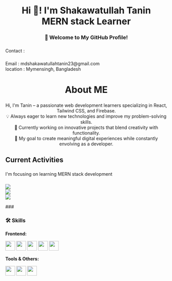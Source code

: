 <div align="center">
  
</div>

###

<br clear="both">

<h1 align="center">Hi 👋! I'm Shakawatullah Tanin<br>MERN stack Learner</h1>

###

<h3 align="center">👋 Welcome to My GitHub Profile!</h3>

###

<p align="left">Contact :</p>

###

<p align="left">Email : mdshakawatullahtanin23@gmail.com<br>location : Mymensingh,  Bangladesh </p>

###

<h1 align="center">About ME</h1>

###

<p align="center">Hi, I'm Tanin – a passionate web development learners specializing in React, Tailwind CSS, and Firebase.   <br>💡 Always eager to learn new technologies and improve my problem-solving skills.  <br>💙 Currently working on innovative projects that blend creativity with functionality.  <br>🌟 My goal to create meaningful digital experiences while constantly envolving as a developer.</p>

###

<h2 align="left">Current Activities</h2>

###

<p align="left">I'm focusing on learning MERN stack development</p>

###
<p >
  <img src="https://github-readme-stats.vercel.app/api?username=abuhayat02&theme=react&show_icons=true&hide_border=true&count_private=true" />
  <br/>
  <img src="https://github-readme-streak-stats.herokuapp.com/?user=abuhayat02&theme=react&hide_border=true" />
  <br/>
  <img src="https://github-readme-stats.vercel.app/api/top-langs/?username=abuhayat02&theme=react&hide_border=true&layout=compact" />
</p>
###

### 🛠 Skills

**Frontend:**  
<div>
  <img src="https://cdn.jsdelivr.net/gh/devicons/devicon/icons/html5/html5-original.svg" height="30" />
  <img src="https://cdn.jsdelivr.net/gh/devicons/devicon/icons/css3/css3-original.svg" height="30" />
  <img src="https://cdn.jsdelivr.net/gh/devicons/devicon/icons/javascript/javascript-original.svg" height="30" />
  <img src="https://cdn.jsdelivr.net/gh/devicons/devicon/icons/react/react-original.svg" height="30" />
  <img src="https://cdn.jsdelivr.net/gh/devicons/devicon/icons/tailwindcss/tailwindcss-plain.svg" height="30" />
</div>


**Tools & Others:**  
<div>
  <img src="https://cdn.jsdelivr.net/gh/devicons/devicon/icons/git/git-original.svg" height="30" />
  <img src="https://cdn.jsdelivr.net/gh/devicons/devicon/icons/github/github-original.svg" height="30" />
  <img src="https://cdn.jsdelivr.net/gh/devicons/devicon/icons/vscode/vscode-original.svg" height="30" />
</div>
